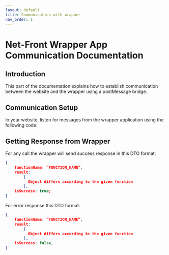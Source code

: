```yaml
---
layout: default
title: Communication with wrapper
nav_order: 1
---
```


Net-Front Wrapper App Communication Documentation
=

Introduction
-
This part of the documentation explains how to establish communication between the website and the wrapper using a postMessage bridge.

Communication Setup
-
In your website, listen for messages from the wrapper application using the following code:

Getting Response from Wrapper
-
For any call the wrapper will send success response in this DTO format:
```json
{
    functionName: ”FUNCTION_NAME”,
    result: 
        {
          Object differs according to the given function
        },
    isSuccess: true;
}
```
For error response this DTO format:
```json
{
    functionName: ”FUNCTION_NAME”,
    result: 
        {
          Object differs according to the given function
        },
    isSuccess: false,
}
```
